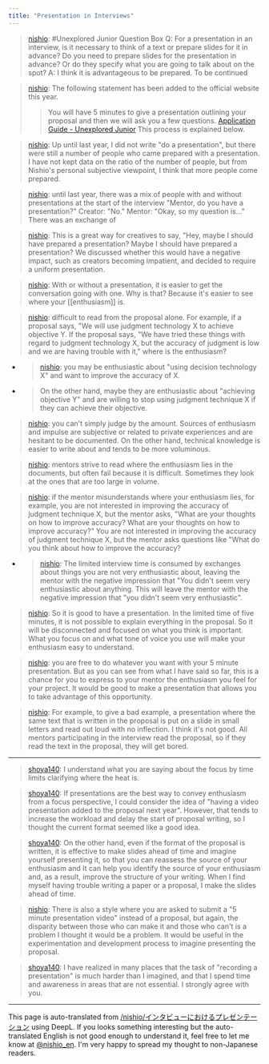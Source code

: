 ```yaml
---
title: "Presentation in Interviews"
---
```


> [nishio](https://twitter.com/nishio/status/1522117002399461377): #Unexplored Junior Question Box Q: For a presentation in an interview, is it necessary to think of a text or prepare slides for it in advance? Do you need to prepare slides for the presentation in advance? Or do they specify what you are going to talk about on the spot?
> A: I think it is advantageous to be prepared. To be continued

> [nishio](https://twitter.com/nishio/status/1522117105554190337): The following statement has been added to the official website this year.
> >You will have 5 minutes to give a presentation outlining your proposal and then we will ask you a few questions.
>  [Application Guide - Unexplored Junior](https://jr.mitou.org/guideline)
> This process is explained below.

> [nishio](https://twitter.com/nishio/status/1522117653590323200): Up until last year, I did not write "do a presentation", but there were still a number of people who came prepared with a presentation. I have not kept data on the ratio of the number of people, but from Nishio's personal subjective viewpoint, I think that more people come prepared.

> [nishio](https://twitter.com/nishio/status/1522118571480219653): until last year, there was a mix of people with and without presentations at the start of the interview
> "Mentor, do you have a presentation?"
> Creator: "No."
> Mentor: "Okay, so my question is..."
>  There was an exchange of

> [nishio](https://twitter.com/nishio/status/1522118632800944129): This is a great way for creatives to say, "Hey, maybe I should have prepared a presentation? Maybe I should have prepared a presentation? We discussed whether this would have a negative impact, such as creators becoming impatient, and decided to require a uniform presentation.


> [nishio](https://twitter.com/nishio/status/1522120293200068609): With or without a presentation, it is easier to get the conversation going with one. Why is that? Because it's easier to see where your [[enthusiasm]] is.

> [nishio](https://twitter.com/nishio/status/1522120457243488256): difficult to read from the proposal alone.
> For example, if a proposal says, "We will use judgment technology X to achieve objective Y. If the proposal says, "We have tried these things with regard to judgment technology X, but the accuracy of judgment is low and we are having trouble with it," where is the enthusiasm?
- > [nishio](https://twitter.com/nishio/status/1522120905094463488): you may be enthusiastic about "using decision technology X" and want to improve the accuracy of X.
- > On the other hand, maybe they are enthusiastic about "achieving objective Y" and are willing to stop using judgment technique X if they can achieve their objective.

> [nishio](https://twitter.com/nishio/status/1522120933389250560): you can't simply judge by the amount.
> Sources of enthusiasm and impulse are subjective or related to private experiences and are hesitant to be documented. On the other hand, technical knowledge is easier to write about and tends to be more voluminous.

> [nishio](https://twitter.com/nishio/status/1522122162949492736): mentors strive to read where the enthusiasm lies in the documents, but often fail because it is difficult. Sometimes they look at the ones that are too large in volume.

> [nishio](https://twitter.com/nishio/status/1522122234210709504): if the mentor misunderstands where your enthusiasm lies, for example, you are not interested in improving the accuracy of judgment technique X, but the mentor asks, "What are your thoughts on how to improve accuracy? What are your thoughts on how to improve accuracy?" You are not interested in improving the accuracy of judgment technique X, but the mentor asks questions like "What do you think about how to improve the accuracy?
- > [nishio](https://twitter.com/nishio/status/1522122250262282240): The limited interview time is consumed by exchanges about things you are not very enthusiastic about, leaving the mentor with the negative impression that "You didn't seem very enthusiastic about anything. This will leave the mentor with the negative impression that "you didn't seem very enthusiastic".


> [nishio](https://twitter.com/nishio/status/1522123241762193408): So it is good to have a presentation.
> In the limited time of five minutes, it is not possible to explain everything in the proposal. So it will be disconnected and focused on what you think is important. What you focus on and what tone of voice you use will make your enthusiasm easy to understand.

> [nishio](https://twitter.com/nishio/status/1522124032166219778): you are free to do whatever you want with your 5 minute presentation. But as you can see from what I have said so far, this is a chance for you to express to your mentor the enthusiasm you feel for your project. It would be good to make a presentation that allows you to take advantage of this opportunity.

> [nishio](https://twitter.com/nishio/status/1522124989969100801): For example, to give a bad example, a presentation where the same text that is written in the proposal is put on a slide in small letters and read out loud with no inflection. I think it's not good.
> All mentors participating in the interview read the proposal, so if they read the text in the proposal, they will get bored.

---

> [shoya140](https://twitter.com/shoya140/status/1522135006054952960): I understand what you are saying about the focus by time limits clarifying where the heat is.

> [shoya140](https://twitter.com/shoya140/status/1522135195515826177): If presentations are the best way to convey enthusiasm from a focus perspective, I could consider the idea of "having a video presentation added to the proposal next year". However, that tends to increase the workload and delay the start of proposal writing, so I thought the current format seemed like a good idea.

> [shoya140](https://twitter.com/shoya140/status/1522135386893475840): On the other hand, even if the format of the proposal is written, it is effective to make slides ahead of time and imagine yourself presenting it, so that you can reassess the source of your enthusiasm and It can help you identify the source of your enthusiasm and, as a result, improve the structure of your writing. When I find myself having trouble writing a paper or a proposal, I make the slides ahead of time.

> [nishio](https://twitter.com/nishio/status/1522136021940736003): There is also a style where you are asked to submit a "5 minute presentation video" instead of a proposal, but again, the disparity between those who can make it and those who can't is a problem I thought it would be a problem. It would be useful in the experimentation and development process to imagine presenting the proposal.

> [shoya140](https://twitter.com/shoya140/status/1522138792467083264): I have realized in many places that the task of "recording a presentation" is much harder than I imagined, and that I spend time and awareness in areas that are not essential. I strongly agree with you.

---
This page is auto-translated from [/nishio/インタビューにおけるプレゼンテーション](https://scrapbox.io/nishio/インタビューにおけるプレゼンテーション) using DeepL. If you looks something interesting but the auto-translated English is not good enough to understand it, feel free to let me know at [@nishio_en](https://twitter.com/nishio_en). I'm very happy to spread my thought to non-Japanese readers.